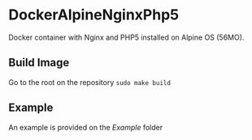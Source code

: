 # DockerAlpineNginxPhp5
Docker container with Nginx and PHP5 installed on Alpine OS (56MO).

## Build Image
Go to the root on the repository
`sudo make build`

## Example
An example is provided on the *Example* folder